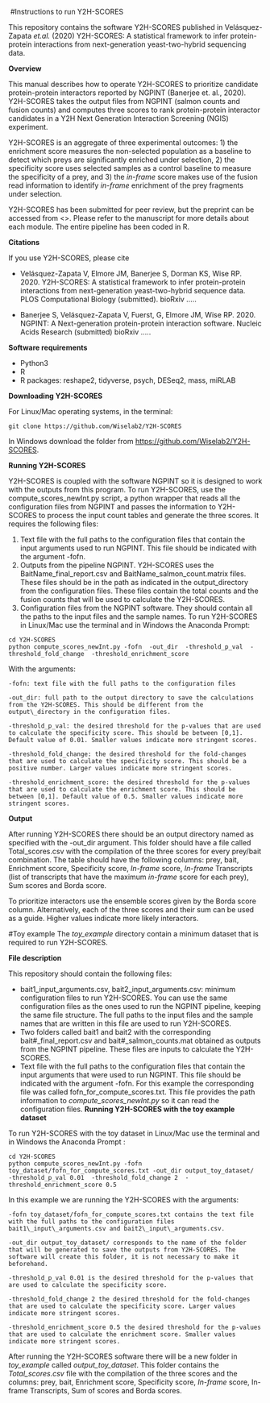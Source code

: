 ﻿﻿﻿﻿﻿﻿﻿﻿﻿﻿﻿﻿﻿﻿﻿﻿﻿﻿﻿﻿﻿﻿﻿﻿﻿﻿﻿﻿﻿﻿﻿﻿﻿﻿﻿﻿﻿﻿﻿﻿﻿﻿﻿﻿
#Instructions to run Y2H-SCORES

This repository contains the software Y2H-SCORES published in  Velásquez-Zapata *et.al.* (2020) Y2H-SCORES: A statistical framework to infer protein-protein interactions from next-generation yeast-two-hybrid sequencing data.   

**Overview**

This manual describes how to operate Y2H-SCORES to prioritize candidate protein-protein interactors reported by NGPINT (Banerjee et. al., 2020). Y2H-SCORES takes the output files from NGPINT (salmon counts and fusion counts) and computes three scores to rank protein-protein interactor candidates in a Y2H Next Generation Interaction Screening (NGIS) experiment.  

Y2H-SCORES is an aggregate of three experimental outcomes: 1) the enrichment score measures the non-selected population as a baseline to detect which preys are significantly enriched under selection, 2) the specificity score uses selected samples as a control baseline to measure the specificity of a prey, and 3) the *in-frame* score makes use of the fusion read information to identify *in-frame* enrichment of the prey fragments under selection. 

Y2H-SCORES has been submitted for peer review, but the preprint can be accessed from <>. Please refer to the manuscript for more details about each module. The entire pipeline has been coded in R.
 
**Citations**

If you use Y2H-SCORES, please cite  

* Velásquez-Zapata V, Elmore JM, Banerjee S, Dorman KS, Wise RP. 2020. Y2H-SCORES: A statistical framework to infer protein-protein interactions from next-generation yeast-two-hybrid sequence data. PLOS Computational Biology (submitted). bioRxiv …..

* Banerjee S, Velásquez-Zapata V, Fuerst, G, Elmore JM, Wise RP. 2020. NGPINT: A Next-generation protein-protein interaction software. Nucleic Acids Research (submitted)  bioRxiv …..

**Software requirements**

* Python3
* R
* R packages: reshape2, tidyverse, psych, DESeq2, mass, miRLAB

**Downloading Y2H-SCORES**

For Linux/Mac operating systems, in the terminal: 

```
git clone https://github.com/Wiselab2/Y2H-SCORES 
```
In Windows download the folder from https://github.com/Wiselab2/Y2H-SCORES.

**Running Y2H-SCORES**

Y2H-SCORES is coupled with the software NGPINT so it is designed to work with the outputs from this program. To run Y2H-SCORES, use the compute\_scores\_newInt.py script, a python wrapper that reads all the configuration files from NGPINT and passes the information to Y2H-SCORES to process the input count tables and generate the three scores. It requires the following files:

1. Text file with the full paths to the configuration files that contain the input arguments used to run NGPINT. This file should be indicated with the argument -fofn.
2. Outputs from the pipeline NGPINT. Y2H-SCORES uses the BaitName\_final\_report.csv and BaitName\_salmon\_count.matrix files. These files should be in the path as indicated in the output\_directory from the configuration files. These files contain the total counts and the fusion counts that will be used to calculate the Y2H-SCORES.
3. Configuration files from the NGPINT software.  They should contain all the paths to the input files and the sample names.
To run Y2H-SCORES in Linux/Mac use the terminal and in Windows the Anaconda Prompt: 

```
cd Y2H-SCORES
python compute_scores_newInt.py -fofn  -out_dir  -threshold_p_val  -threshold_fold_change  -threshold_enrichment_score 
```

With the arguments:

```
-fofn: text file with the full paths to the configuration files

-out_dir: full path to the output directory to save the calculations from the Y2H-SCORES. This should be different from the output\_directory in the configuration files.

-threshold_p_val: the desired threshold for the p-values that are used to calculate the specificity score. This should be between [0,1]. Default value of 0.01. Smaller values indicate more stringent scores.

-threshold_fold_change: the desired threshold for the fold-changes that are used to calculate the specificity score. This should be a positive number. Larger values indicate more stringent scores.

-threshold_enrichment_score: the desired threshold for the p-values that are used to calculate the enrichment score. This should be between [0,1]. Default value of 0.5. Smaller values indicate more stringent scores.
```

**Output**

After running Y2H-SCORES there should be an output directory named as specified with the -out\_dir argument. This folder should have a file called Total\_scores.csv with the compilation of the three scores for every prey/bait combination.  The table should have the following columns: prey, bait, Enrichment score, Specificity score, *In-frame* score,                         *In-frame* Transcripts (list of transcripts that have the maximum *in-frame* score for each prey), Sum scores and Borda score.

To prioritize interactors use the ensemble scores given by the Borda score column. Alternatively, each of the three scores and their sum can be used as a guide. Higher values indicate more likely interactors.

#Toy example
 The *toy\_example* directory contain a minimum dataset that is required to run Y2H-SCORES. 

**File description**

 This repository should contain the following files:

* bait1\_input\_arguments.csv, bait2\_input\_arguments.csv: minimum configuration files to run Y2H-SCORES. You can use the same configuration files as the ones used to run the NGPINT pipeline, keeping the same file structure. The full paths to the input files and the sample names that are written in this file are used to run Y2H-SCORES.
* Two folders called bait1 and bait2 with the corresponding bait#\_final\_report.csv and bait#\_salmon\_counts.mat obtained as outputs from the NGPINT pipeline. These files are inputs to calculate the Y2H-SCORES.
* Text file with the full paths to the configuration files that contain the input arguments that were used to run NGPINT. This file should be indicated with the argument -fofn. For this example the corresponding file was called fofn\_for\_compute\_scores.txt. This file provides the path information to *compute\_scores_newInt.py* so it can read the configuration files.
**Running Y2H-SCORES with the toy example dataset**

To run Y2H-SCORES with the toy dataset in Linux/Mac use the terminal and in Windows the Anaconda Prompt :

```
cd Y2H-SCORES
python compute_scores_newInt.py -fofn toy_dataset/fofn_for_compute_scores.txt -out_dir output_toy_dataset/  -threshold_p_val 0.01  -threshold_fold_change 2  -threshold_enrichment_score 0.5
```
In this example we are running the Y2H-SCORES with the arguments:

```
-fofn toy_dataset/fofn_for_compute_scores.txt contains the text file with the full paths to the configuration files bait1\_input\_arguments.csv and bait2\_input\_arguments.csv.

-out_dir output_toy_dataset/ corresponds to the name of the folder that will be generated to save the outputs from Y2H-SCORES. The software will create this folder, it is not necessary to make it beforehand.

-threshold_p_val 0.01 is the desired threshold for the p-values that are used to calculate the specificity score. 

-threshold_fold_change 2 the desired threshold for the fold-changes that are used to calculate the specificity score. Larger values indicate more stringent scores.

-threshold_enrichment_score 0.5 the desired threshold for the p-values that are used to calculate the enrichment score. Smaller values indicate more stringent scores.
```
After running the Y2H-SCORES software there will be a new folder in *toy\_example*  called *output\_toy_dataset*. This folder contains the *Total\_scores.csv* file with the compilation of the three scores and the columns: prey, bait, Enrichment score, Specificity score, *In-frame* score, In-frame Transcripts, Sum of scores and Borda scores.
